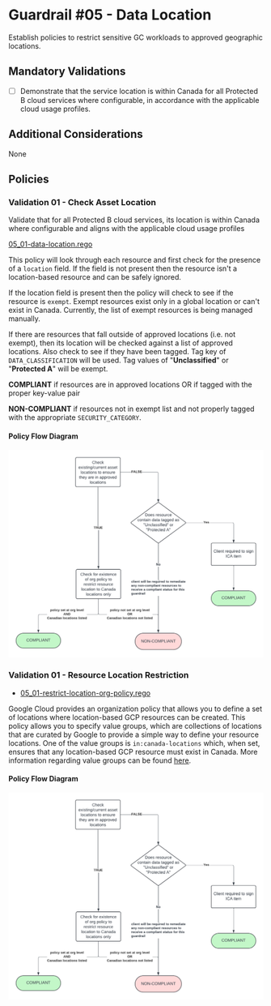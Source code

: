 # Guardrail #05 - Data Location

Establish policies to restrict sensitive GC workloads to approved geographic locations.

## Mandatory Validations

- [ ] Demonstrate that the service location is within Canada for all Protected B cloud services where configurable, in accordance with the applicable cloud usage profiles.

## Additional Considerations

None

## Policies

### Validation 01 - Check Asset Location

Validate that for all Protected B cloud services, its location is within Canada where configurable and aligns with the applicable cloud usage profiles

[05_01-data-location.rego](https://github.com/ssc-spc-ccoe-cei/gcp-cac-policies/05-data-location/05_01-data-location.rego)

This policy will look through each resource and first check for the presence of a `location` field. If the field is not present then the resource isn't a location-based resource and can be safely ignored.

If the location field is present then the policy will check to see if the resource is `exempt`. Exempt resources exist only in a global location or can't exist in Canada. Currently, the list of exempt resources is being managed manually.

If there are resources that fall outside of approved locations (i.e. not exempt), then its location will be checked against a list of approved locations.  Also check to see if they have been tagged.  Tag key of `DATA_CLASSIFICATION` will be used.  Tag values of "**Unclassified**" or "**Protected A**" will be exempt.

**COMPLIANT** if resources are in approved locations OR if tagged with the proper key-value pair

**NON-COMPLIANT** if resources not in exempt list and not properly tagged with the appropriate `SECURITY_CATEGORY`.

#### Policy Flow Diagram

![01-data-location](./policy_diagrams/GR05_01.png "01-data-location")

### Validation 01 - Resource Location Restriction

- [05_01-restrict-location-org-policy.rego](./05_01-restrict-location-org-policy.rego)

Google Cloud provides an organization policy that allows you to define a set of locations where location-based GCP resources can be created.
This policy allows you to specify value groups, which are collections of locations that are curated by Google to provide a simple way to define your resource locations.
One of the value groups is `in:canada-locations` which, when set, ensures that any location-based GCP resource must exist in Canada.
More information regarding value groups can be found [here](https://cloud.google.com/resource-manager/docs/organization-policy/defining-locations#value_groups).

#### Policy Flow Diagram

![01-restrict-location-org-policy](./policy_diagrams/GR05_01.png "01-restrict-location-org-policy")

